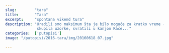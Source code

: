 ```yaml
---
slug:        "tara"
title:       "Tara"
excerpt:     "spontana vikend tura"
description: "Uradili smo maksimum šta je bilo moguće za kratko vreme - provozali se biciklima po Tari, pešačili, Eka 
              skupila uzorke, svratili u kanjon Rače..."
categories:  ['putopisi']
image: "/putopisi/2016-tara/img/20160618_07.jpg"

---
```

